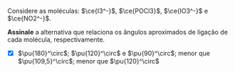Considere as moléculas: $\ce{I3^-}$, $\ce{POCl3}$, $\ce{IO3^-}$ e $\ce{NO2^-}$.

**Assinale** a alternativa que relaciona os ângulos aproximados de ligação de cada molécula, respectivamente.

- [x] $\pu{180}^\circ$; $\pu{120}^\circ$ e $\pu{90}^\circ$; menor que $\pu{109,5}^\circ$; menor que $\pu{120}^\circ$

